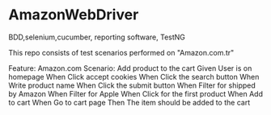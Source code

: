# AmazonWebDriver

BDD,selenium,cucumber, reporting software, TestNG

This repo consists of test scenarios performed on "Amazon.com.tr"

Feature: Amazon.com
  Scenario: Add product to the cart
    Given User is on homepage
    When Click accept cookies
    When Click the search button
    When Write product name
    When Click the submit button
    When Filter for shipped by Amazon
    When Filter for Apple
    When Click for the first product
    When Add to cart
    When Go to cart page
    Then The item should be added to the cart
    
    
    
